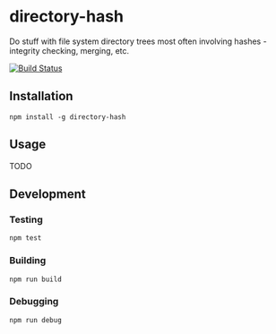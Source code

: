 # directory-hash

Do stuff with file system directory trees most often involving hashes - integrity checking, merging, etc.

[![Build Status](https://travis-ci.org/jakutis/directory-hash-js.svg?branch=master)](https://travis-ci.org/jakutis/directory-hash-js)

## Installation

    npm install -g directory-hash

## Usage

TODO

## Development 

### Testing

    npm test

### Building

    npm run build

### Debugging

    npm run debug
